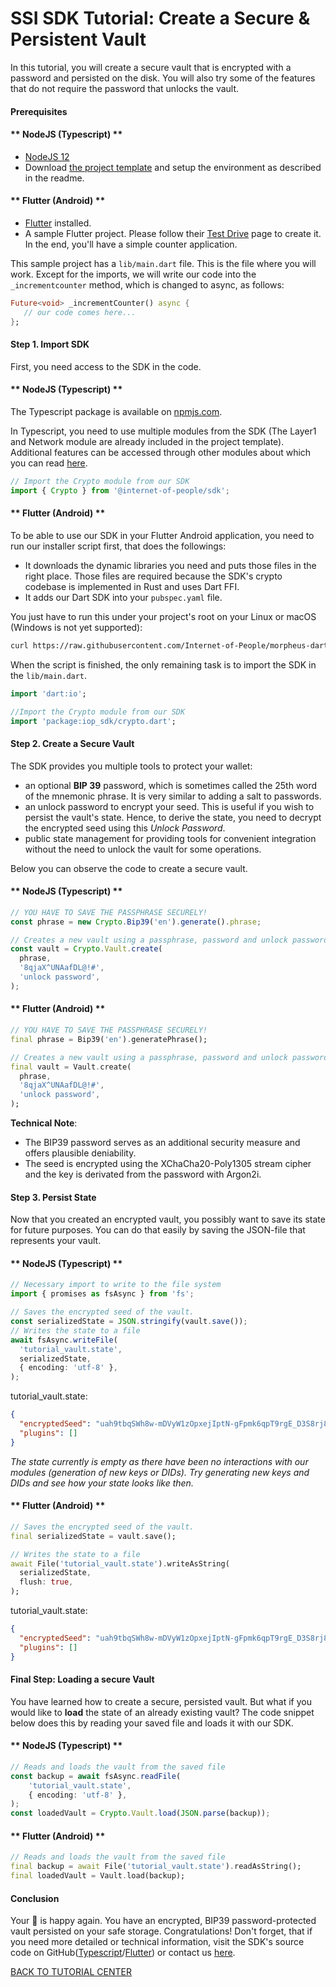 # SSI SDK Tutorial: Create a Secure & Persistent Vault

In this tutorial, you will create a secure vault that is encrypted with a password and persisted on the disk. You will also try some of the features that do not require the password that unlocks the vault.

#### Prerequisites

<!-- tabs:start -->

#### ** NodeJS (Typescript) **

- [NodeJS 12](https://nodejs.org/en/)
- Download [the project template](https://github.com/Internet-of-People/ts-template/archive/master.zip) and setup the environment as described in the readme.

#### ** Flutter (Android) **

- [Flutter](https://flutter.dev/docs/get-started/install) installed.
- A sample Flutter project. Please follow their [Test Drive](https://flutter.dev/docs/get-started/test-drive) page to create it. In the end, you'll have a simple counter application.

This sample project has a `lib/main.dart` file.
This is the file where you will work. Except for the imports, we will write our code into the `_incrementcounter` method, which is changed to async, as follows:

```dart
Future<void> _incrementCounter() async {
   // our code comes here...
};
```

<!-- tabs:end -->

#### Step 1. Import SDK

First, you need access to the SDK in the code. 

<!-- tabs:start -->

#### ** NodeJS (Typescript) **

The Typescript package is available on [npmjs.com](https://www.npmjs.com/package/@internet-of-people/sdk). 

In Typescript, you need to use multiple modules from the SDK (The Layer1 and Network module are already included in the project template). Additional features can be accessed through other modules about which you can read [here](https://github.com/Internet-of-People/morpheus-ts/tree/master/packages/sdk#Modules).

```typescript
// Import the Crypto module from our SDK
import { Crypto } from '@internet-of-people/sdk';
```

#### ** Flutter (Android) **

To be able to use our SDK in your Flutter Android application, you need to run our installer script first, that does the followings:

- It downloads the dynamic libraries you need and puts those files in the right place. Those files are required because the SDK's crypto codebase is implemented in Rust and uses Dart FFI.
- It adds our Dart SDK into your `pubspec.yaml` file.

You just have to run this under your project's root on your Linux or macOS (Windows is not yet supported):

```bash
curl https://raw.githubusercontent.com/Internet-of-People/morpheus-dart/master/tool/init-flutter-android.sh | sh
```

When the script is finished, the only remaining task is to import the SDK in the `lib/main.dart`.

```dart
import 'dart:io';

//Import the Crypto module from our SDK
import 'package:iop_sdk/crypto.dart';
```

<!-- tabs:end -->

#### Step 2. Create a Secure Vault

The SDK provides you multiple tools to protect your wallet:

- an optional **BIP 39** password, which is sometimes called the 25th word of the mnemonic phrase. It is very similar to adding a salt to passwords.
- an unlock password to encrypt your seed. This is useful if you wish to persist the vault's state. Hence, to derive the state, you need to decrypt the encrypted seed using this *Unlock Password*. 
- public state management for providing tools for convenient integration without the need to unlock the vault for some operations.

Below you can observe the code to create a secure vault.
<!-- tabs:start -->

#### ** NodeJS (Typescript) **

```typescript
// YOU HAVE TO SAVE THE PASSPHRASE SECURELY!
const phrase = new Crypto.Bip39('en').generate().phrase;

// Creates a new vault using a passphrase, password and unlock password, which encrypts/decrypts the seed
const vault = Crypto.Vault.create(
  phrase,
  '8qjaX^UNAafDL@!#',
  'unlock password',
);
```

#### ** Flutter (Android) **

```dart
// YOU HAVE TO SAVE THE PASSPHRASE SECURELY!
final phrase = Bip39('en').generatePhrase();

// Creates a new vault using a passphrase, password and unlock password, which encrypts/decrypts the seed
final vault = Vault.create(
  phrase,
  '8qjaX^UNAafDL@!#',
  'unlock password',
);
```

<!-- tabs:end -->

**Technical Note**:

- The BIP39 password serves as an additional security measure and offers plausible deniability.
- The seed is encrypted using the XChaCha20-Poly1305 stream cipher and the key is derivated from the password with Argon2i.

#### Step 3. Persist State

Now that you created an encrypted vault, you possibly want to save its state for future purposes. You can do that easily by saving the JSON-file that represents your vault.

<!-- tabs:start -->

#### ** NodeJS (Typescript) **

```typescript
// Necessary import to write to the file system
import { promises as fsAsync } from 'fs';

// Saves the encrypted seed of the vault.
const serializedState = JSON.stringify(vault.save());
// Writes the state to a file
await fsAsync.writeFile(
  'tutorial_vault.state',
  serializedState,
  { encoding: 'utf-8' },
);
```

tutorial_vault.state:

```json
{
  "encryptedSeed": "uah9tbqSWh8w-mDVyW1zOpxejIptN-gFpmk6qpT9rgE_D3S8rj8pA0poSMcDqEsAzBaQ6TdFgGYOyJMGS7N7k99Ujo7Msm7Bk0kwYXO3tixvp4fqoAZNEpoXxVMzgX71xFQIiOPFF2cI",
  "plugins": []
}

```

*The state currently is empty as there have been no interactions with our modules (generation of new keys or DIDs). Try generating new keys and DIDs and see how your state looks like then.*

#### ** Flutter (Android) **

```dart
// Saves the encrypted seed of the vault.
final serializedState = vault.save();

// Writes the state to a file
await File('tutorial_vault.state').writeAsString(
  serializedState,
  flush: true,
);
```

tutorial_vault.state:

```json
{
  "encryptedSeed": "uah9tbqSWh8w-mDVyW1zOpxejIptN-gFpmk6qpT9rgE_D3S8rj8pA0poSMcDqEsAzBaQ6TdFgGYOyJMGS7N7k99Ujo7Msm7Bk0kwYXO3tixvp4fqoAZNEpoXxVMzgX71xFQIiOPFF2cI",
  "plugins": []
}

```
<!-- tabs:end -->

#### Final Step: Loading a secure Vault

You have learned how to create a secure, persisted vault. But what if you would like to **load** the state of an already existing vault? The code snippet below does this by reading your saved file and loads it with our SDK.

<!-- tabs:start -->

#### ** NodeJS (Typescript) **

```typescript
// Reads and loads the vault from the saved file
const backup = await fsAsync.readFile(
    'tutorial_vault.state',
    { encoding: 'utf-8' },
);
const loadedVault = Crypto.Vault.load(JSON.parse(backup));
```

#### ** Flutter (Android) **

```dart
// Reads and loads the vault from the saved file
final backup = await File('tutorial_vault.state').readAsString();
final loadedVault = Vault.load(backup);
```

<!-- tabs:end -->

#### Conclusion

Your 🦄 is happy again. You have an encrypted, BIP39 password-protected vault persisted on your safe storage. Congratulations! Don't forget, that if you need more detailed or technical information, visit the SDK's source code on GitHub([Typescript](https://github.com/Internet-of-People/morpheus-ts/tree/master/packages/sdk)/[Flutter](https://github.com/Internet-of-People/morpheus-dart)) or contact us <a href="mailto:dev@iop-ventures.com">here</a>.

<a href="/#/sdk/ssi?id=tutorial-center" class="btn btn-sm btn-primary mt-5">BACK TO TUTORIAL CENTER</a>
